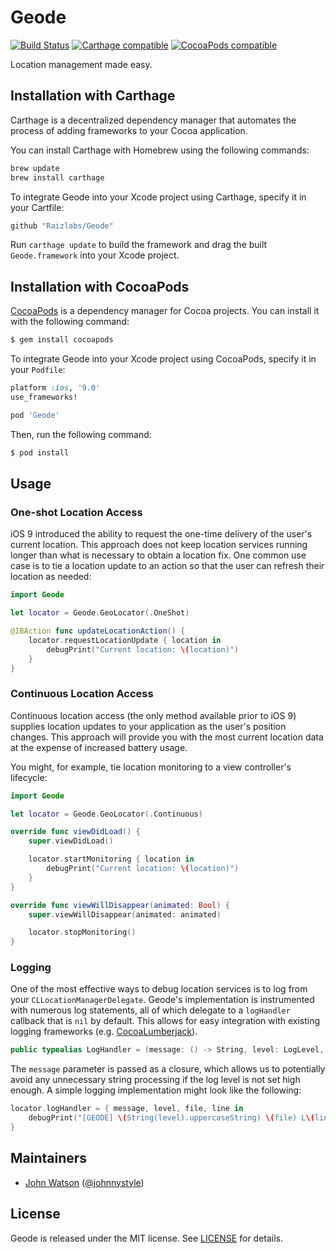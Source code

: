 # Geode
[![Build Status](https://travis-ci.org/Raizlabs/Geode.svg)](https://travis-ci.org/Raizlabs/Geode)
[![Carthage compatible](https://img.shields.io/badge/Carthage-compatible-4BC51D.svg?style=flat)](https://github.com/Carthage/Carthage)
[![CocoaPods compatible](https://img.shields.io/cocoapods/v/Geode.svg)](https://github.com/CocoaPods/CocoaPods)

Location management made easy.

## Installation with Carthage

Carthage is a decentralized dependency manager that automates the process of
adding frameworks to your Cocoa application.

You can install Carthage with Homebrew using the following commands:

```sh
brew update
brew install carthage
```

To integrate Geode into your Xcode project using Carthage, specify it in
your Cartfile:

```ruby
github "Raizlabs/Geode"
```

Run `carthage update` to build the framework and drag the built
`Geode.framework` into your Xcode project.

## Installation with CocoaPods

[CocoaPods](https://cocoapods.org) is a dependency manager for Cocoa projects.
You can install it with the following command:

```sh
$ gem install cocoapods
```

To integrate Geode into your Xcode project using CocoaPods, specify it in
your `Podfile`:

```ruby
platform :ios, '9.0'
use_frameworks!

pod 'Geode'
```

Then, run the following command:

```sh
$ pod install
```

## Usage

### One-shot Location Access

iOS 9 introduced the ability to request the one-time delivery of the user's
current location. This approach does not keep location services running
longer than what is necessary to obtain a location fix. One common use case
is to tie a location update to an action so that the user can refresh their
location as needed:

```swift
import Geode

let locator = Geode.GeoLocator(.OneShot)

@IBAction func updateLocationAction() {
    locator.requestLocationUpdate { location in
        debugPrint("Current location: \(location)")
    }
}

```

### Continuous Location Access

Continuous location access (the only method available prior to iOS 9)
supplies location updates to your application as the user's position changes.
This approach will provide you with the most current location data at the
expense of increased battery usage.

You might, for example, tie location monitoring to a view controller's
lifecycle:

```swift
import Geode

let locator = Geode.GeoLocator(.Continuous)

override func viewDidLoad() {
    super.viewDidLoad()

    locator.startMonitoring { location in
        debugPrint("Current location: \(location)")
    }
}

override func viewWillDisappear(animated: Bool) {
    super.viewWillDisappear(animated: animated)

    locator.stopMonitoring()
}

```

### Logging

One of the most effective ways to debug location services is to log from your
`CLLocationManagerDelegate`. Geode's implementation is instrumented with
numerous log statements, all of which delegate to a `logHandler` callback that
is `nil` by default. This allows for easy integration with existing logging
frameworks (e.g. [CocoaLumberjack](https://github.com/CocoaLumberjack/CocoaLumberjack)).

```swift
public typealias LogHandler = (message: () -> String, level: LogLevel, file: StaticString, line: UInt) -> Void
```

The `message` parameter is passed as a closure, which allows us to potentially
avoid any unnecessary string processing if the log level is not set high enough.
A simple logging implementation might look like the following:

```swift
locator.logHandler = { message, level, file, line in
    debugPrint("[GEODE] \(String(level).uppercaseString) \(file) L\(line): \(message())")
}
```

## Maintainers
- [John Watson](https://github.com/jwatson) ([@johnnystyle](https://twitter.com/johnnystyle))

## License

Geode is released under the MIT license. See [LICENSE](LICENSE) for details.
